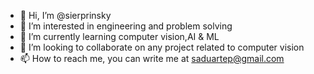 - 👋 Hi, I’m @sierprinsky 
- 👀 I’m interested in engineering and problem solving
- 🌱 I’m currently learning computer vision,AI & ML
- 💞️ I’m looking to collaborate on any project related to computer vision
- 📫 How to reach me, you can write me at saduartep@gmail.com

<!---
sierprinsky/sierprinsky is a ✨ special ✨ repository because its `README.md` (this file) appears on your GitHub profile.
You can click the Preview link to take a look at your changes.
--->
